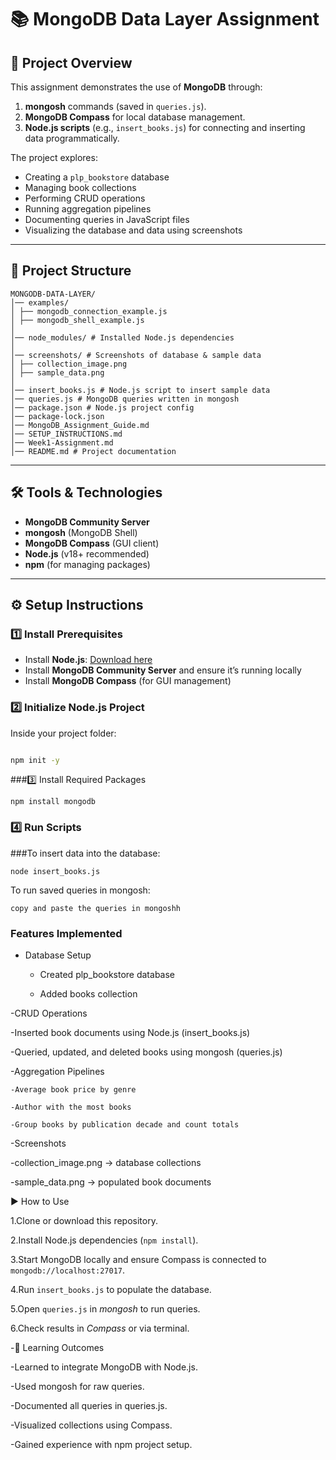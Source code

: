 # 📚 MongoDB Data Layer Assignment

## 📌 Project Overview
This assignment demonstrates the use of **MongoDB** through:
1. **mongosh** commands (saved in `queries.js`).
2. **MongoDB Compass** for local database management.
3. **Node.js scripts** (e.g., `insert_books.js`) for connecting and inserting data programmatically.

The project explores:
- Creating a `plp_bookstore` database
- Managing book collections
- Performing CRUD operations
- Running aggregation pipelines
- Documenting queries in JavaScript files
- Visualizing the database and data using screenshots

---

## 📂 Project Structure
```
MONGODB-DATA-LAYER/
│── examples/
│ ├── mongodb_connection_example.js
│ ├── mongodb_shell_example.js
│
│── node_modules/ # Installed Node.js dependencies
│
│── screenshots/ # Screenshots of database & sample data
│ ├── collection_image.png
│ ├── sample_data.png
│
│── insert_books.js # Node.js script to insert sample data
│── queries.js # MongoDB queries written in mongosh
│── package.json # Node.js project config
│── package-lock.json
│── MongoDB_Assignment_Guide.md
│── SETUP_INSTRUCTIONS.md
│── Week1-Assignment.md
│── README.md # Project documentation

```
---

## 🛠️ Tools & Technologies
- **MongoDB Community Server**
- **mongosh** (MongoDB Shell)
- **MongoDB Compass** (GUI client)
- **Node.js** (v18+ recommended)
- **npm** (for managing packages)

---

## ⚙️ Setup Instructions

### 1️⃣ Install Prerequisites 

- Install **Node.js**: [Download here](https://nodejs.org/)
- Install **MongoDB Community Server** and ensure it’s running locally
- Install **MongoDB Compass** (for GUI management)

### 2️⃣ Initialize Node.js Project
Inside your project folder:

```bash

npm init -y

```

###3️⃣ Install Required Packages
```
npm install mongodb
```
### 4️⃣ Run Scripts

###To insert data into the database:

```
node insert_books.js
```
To run saved queries in mongosh:
```
copy and paste the queries in mongoshh
```
### Features Implemented

- Database Setup

  - Created plp_bookstore database
  
  - Added books collection

-CRUD Operations

  -Inserted book documents using Node.js (insert_books.js)
  
  -Queried, updated, and deleted books using mongosh (queries.js)

-Aggregation Pipelines

    -Average book price by genre
    
    -Author with the most books
  
    -Group books by publication decade and count totals

-Screenshots

  -collection_image.png → database collections
  
  -sample_data.png → populated book documents

▶️ How to Use

1.Clone or download this repository.

2.Install Node.js dependencies (`npm install`).

3.Start MongoDB locally and ensure Compass is connected to `mongodb://localhost:27017`.

4.Run `insert_books.js` to populate the database.

5.Open `queries.js` in *mongosh* to run queries.

6.Check results in *Compass* or via terminal.

-📖 Learning Outcomes

  -Learned to integrate MongoDB with Node.js.
  
  -Used mongosh for raw queries.
  
  -Documented all queries in queries.js.
  
  -Visualized collections using Compass.
  
  -Gained experience with npm project setup.
